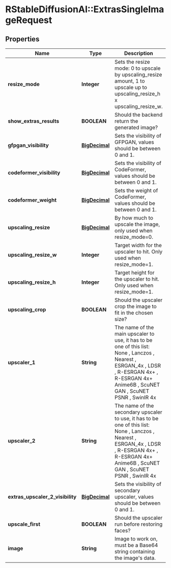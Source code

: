 # RStableDiffusionAI::ExtrasSingleImageRequest

## Properties
Name | Type | Description | Notes
------------ | ------------- | ------------- | -------------
**resize_mode** | **Integer** | Sets the resize mode: 0 to upscale by upscaling_resize amount, 1 to upscale up to upscaling_resize_h x upscaling_resize_w. | [optional] [default to RESIZE_MODE.0]
**show_extras_results** | **BOOLEAN** | Should the backend return the generated image? | [optional] [default to true]
**gfpgan_visibility** | [**BigDecimal**](BigDecimal.md) | Sets the visibility of GFPGAN, values should be between 0 and 1. | [optional] [default to 0]
**codeformer_visibility** | [**BigDecimal**](BigDecimal.md) | Sets the visibility of CodeFormer, values should be between 0 and 1. | [optional] [default to 0]
**codeformer_weight** | [**BigDecimal**](BigDecimal.md) | Sets the weight of CodeFormer, values should be between 0 and 1. | [optional] [default to 0]
**upscaling_resize** | [**BigDecimal**](BigDecimal.md) | By how much to upscale the image, only used when resize_mode&#x3D;0. | [optional] [default to 2]
**upscaling_resize_w** | **Integer** | Target width for the upscaler to hit. Only used when resize_mode&#x3D;1. | [optional] [default to 512]
**upscaling_resize_h** | **Integer** | Target height for the upscaler to hit. Only used when resize_mode&#x3D;1. | [optional] [default to 512]
**upscaling_crop** | **BOOLEAN** | Should the upscaler crop the image to fit in the chosen size? | [optional] [default to true]
**upscaler_1** | **String** | The name of the main upscaler to use, it has to be one of this list: None , Lanczos , Nearest , ESRGAN_4x , LDSR , R-ESRGAN 4x+ , R-ESRGAN 4x+ Anime6B , ScuNET GAN , ScuNET PSNR , SwinIR 4x | [optional] [default to &#x27;None&#x27;]
**upscaler_2** | **String** | The name of the secondary upscaler to use, it has to be one of this list: None , Lanczos , Nearest , ESRGAN_4x , LDSR , R-ESRGAN 4x+ , R-ESRGAN 4x+ Anime6B , ScuNET GAN , ScuNET PSNR , SwinIR 4x | [optional] [default to &#x27;None&#x27;]
**extras_upscaler_2_visibility** | [**BigDecimal**](BigDecimal.md) | Sets the visibility of secondary upscaler, values should be between 0 and 1. | [optional] [default to 0]
**upscale_first** | **BOOLEAN** | Should the upscaler run before restoring faces? | [optional] [default to false]
**image** | **String** | Image to work on, must be a Base64 string containing the image&#x27;s data. | [optional] [default to &#x27;&#x27;]

